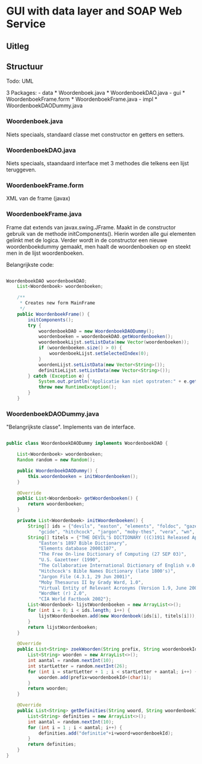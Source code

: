 # GUI with data layer and SOAP Web Service 

## Uitleg 



## Structuur

Todo: UML

3 Packages:
    - data
        * Woordenboek.java
        * WoordenboekDAO.java
    - gui 
        * WoordenboekFrame.form
        * WoordenboekFrame.java
    - impl
        * WoordenboekDAODummy.java


### Woordenboek.java

Niets speciaals, standaard classe met constructor en getters en setters.

### WoordenboekDAO.java

Niets speciaals, staandaard interface met 3 methodes die telkens een lijst teruggeven.

### WoordenboekFrame.form

XML van de frame (javax)

### WoordenboekFrame.java

Frame dat extends van javax.swing.JFrame.
Maakt in de constructor gebruik van de methode initComponents(). Hierin worden alle gui elementen gelinkt met de logica.
Verder wordt in de constructor een nieuwe woordenboekdummy gemaakt, men haalt de woordenboeken op en steekt men in de lijst woordenboeken.

Belangrijkste code:


```java

WoordenboekDAO woordenboekDAO;
    List<Woordenboek> woordenboeken;

    /**
     * Creates new form MainFrame
     */
    public WoordenboekFrame() {
        initComponents();
        try {
            woordenboekDAO = new WoordenboekDAODummy();
            woordenboeken = woordenboekDAO.getWoordenboeken();
            woordenboekLijst.setListData(new Vector(woordenboeken));
            if (woordenboeken.size() > 0) {
                woordenboekLijst.setSelectedIndex(0);
            }
            woordenLijst.setListData(new Vector<String>());
            definitieLijst.setListData(new Vector<String>());
        } catch (Exception e) {
            System.out.println("Applicatie kan niet opstraten:" + e.getMessage());
            throw new RuntimeException();
        }
    }

```

### WoordenboekDAODummy.java

"Belangrijkste classe". Implements van de interface.

```java

public class WoordenboekDAODummy implements WoordenboekDAO {

    List<Woordenboek> woordenboeken;
    Random random = new Random();

    public WoordenboekDAODummy() {
        this.woordenboeken = initWoordenboeken();
    }

    @Override
    public List<Woordenboek> getWoordenboeken() {
        return woordenboeken;
    }

    private List<Woordenboek> initWoordenboeken() {
        String[] ids = {"devils", "easton", "elements", "foldoc", "gazetteer",
            "gcide", "hitchcock", "jargon", "moby-thes", "vera", "wn", "world02"};
        String[] titels = {"THE DEVIL'S DICTIONARY ((C)1911 Released April 15 1993)",
            "Easton's 1897 Bible Dictionary",
            "Elements database 20001107",
            "The Free On-line Dictionary of Computing (27 SEP 03)",
            "U.S. Gazetteer (1990",
            "The Collaborative International Dictionary of English v.0.44",
            "Hitchcock's Bible Names Dictionary (late 1800's)",
            "Jargon File (4.3.1, 29 Jun 2001)",
            "Moby Thesaurus II by Grady Ward, 1.0",
            "Virtual Entity of Relevant Acronyms (Version 1.9, June 2002)",
            "WordNet (r) 2.0",
            "CIA World Factbook 2002"};
        List<Woordenboek> lijstWoordenboeken = new ArrayList<>();
        for (int i = 0; i < ids.length; i++) {
            lijstWoordenboeken.add(new Woordenboek(ids[i], titels[i]));
        }
        return lijstWoordenboeken;
    }

    @Override
    public List<String> zoekWoorden(String prefix, String woordenboekId) {
        List<String> woorden = new ArrayList<>();
        int aantal = random.nextInt(10);
        int startLetter = random.nextInt(26);
        for (int i = startLetter + 1 ; i < startLetter + aantal; i++) {
            woorden.add(prefix+woordenboekId+(char)i);
        }
        return woorden;
    }

    @Override
    public List<String> getDefinities(String woord, String woordenboekId) {
        List<String> definities = new ArrayList<>();
        int aantal = random.nextInt(10);
        for (int i = 1 ; i < aantal; i++) {
            definities.add("definitie"+i+woord+woordenboekId);
        }
        return definities;
    }
}

```

